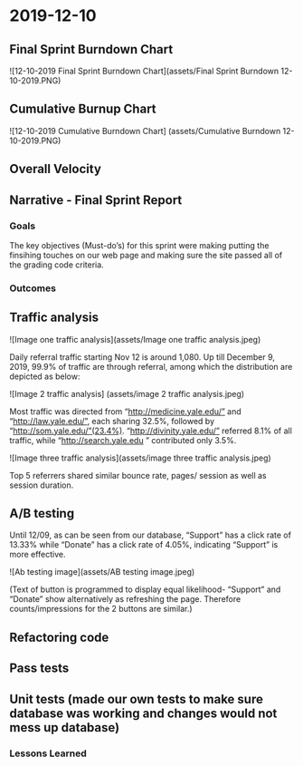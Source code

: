 # 2019-12-10
## Final Sprint Burndown Chart

![12-10-2019 Final Sprint Burndown Chart](assets/Final Sprint Burndown 12-10-2019.PNG)

## Cumulative Burnup Chart

![12-10-2019 Cumulative Burndown Chart] (assets/Cumulative Burndown 12-10-2019.PNG)

## Overall Velocity


## Narrative - Final Sprint Report

### Goals
The key objectives (Must-do’s) for this sprint were making putting the finsihing touches on our web page and making sure the site passed all of the grading code criteria.

### Outcomes

## Traffic analysis
 
![Image one traffic analysis](assets/Image one traffic analysis.jpeg)

Daily referral traffic starting Nov 12 is around 1,080. Up till December 9, 2019,  99.9% of traffic are through referral, among which the distribution are depicted as below:

![Image 2 traffic analysis] (assets/image 2 traffic analysis.jpeg)

Most traffic was directed from “http://medicine.yale.edu/” and “http://law.yale.edu/”, each sharing 32.5%, followed by “http://som.yale.edu/”(23.4%). “http://divinity.yale.edu/” referred 8.1% of all traffic, while “http://search.yale.edu
” contributed only 3.5%.

![Image three traffic analysis](assets/image three traffic analysis.jpeg)

Top 5 referrers shared similar bounce rate, pages/ session as well as session duration. 

## A/B testing
Until 12/09, as can be seen from our database, “Support” has a click rate of 13.33% while “Donate” has a click rate of 4.05%, indicating “Support” is more effective.

![Ab testing image](assets/AB testing image.jpeg)

(Text of button is programmed to display equal likelihood- “Support” and “Donate” show alternatively as refreshing the page. Therefore counts/impressions for the 2 buttons are similar.)

## Refactoring code

## Pass tests

## Unit tests (made our own tests to make sure database was working and changes would not mess up database)

### Lessons Learned


